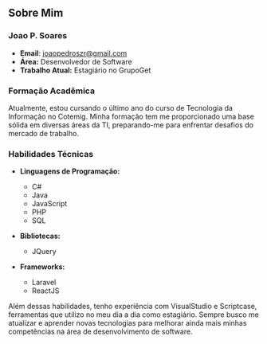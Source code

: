 ## Sobre Mim

### Joao P. Soares

- **Email**: [joaopedroszr@gmail.com](mailto:joaopedroszr@gmail.com)
- **Área:** Desenvolvedor de Software
- **Trabalho Atual:** Estagiário no GrupoGet

### Formação Acadêmica

Atualmente, estou cursando o último ano do curso de Tecnologia da Informação no Cotemig. Minha formação tem me proporcionado uma base sólida em diversas áreas da TI, preparando-me para enfrentar desafios do mercado de trabalho.

### Habilidades Técnicas

- **Linguagens de Programação:**
  - C#
  - Java
  - JavaScript
  - PHP
  - SQL

- **Bibliotecas:**
  - JQuery

- **Frameworks:**
  - Laravel
  - ReactJS

Além dessas habilidades, tenho experiência com VisualStudio e Scriptcase, ferramentas que utilizo no meu dia a dia como estagiário. Sempre busco me atualizar e aprender novas tecnologias para melhorar ainda mais minhas competências na área de desenvolvimento de software.
